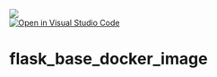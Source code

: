 ![](https://visitor-badge.glitch.me/badge?page_id=Yoas1.flask_base_docker_image)</br>
[![Open in Visual Studio Code](https://img.shields.io/static/v1?logo=visualstudiocode&label=&message=Open%20in%20Visual%20Studio%20Code&labelColor=2c2c32&color=007acc&logoColor=007acc)](https://open.vscode.dev/Yoas1/dockerfiles/tree/main/flask_base_docker_image)

# flask_base_docker_image
